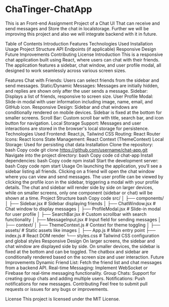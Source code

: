 # ChaTinger-ChatApp
This is an Front-end Assignment Project of a Chat UI That can receive and send messages and Store the chat in localstorage. Further we will be improving this project and also we will integrate backend with it in future. 

Table of Contents
Introduction
Features
Technologies Used
Installation
Usage
Project Structure
API Endpoints (if applicable)
Responsive Design
Future Improvements
Contributing
License
Introduction
This is a responsive chat application built using React, where users can chat with their friends. The application features a sidebar, chat window, and user profile modal, all designed to work seamlessly across various screen sizes.

Features
Chat with Friends: Users can select friends from the sidebar and send messages.
Static/Dynamic Messages: Messages are initially hidden, and replies are shown only after the user sends a message.
Sidebar: Displays a list of friends, responsive to screen size.
User Profile Modal: Slide-in modal with user information including image, name, email, and GitHub icon.
Responsive Design: Sidebar and chat windows are conditionally rendered on mobile devices. Sidebar is fixed at the bottom for smaller screens.
Scroll Bar: Custom scroll bar with title, search bar, and icon button for navigation.
Local Storage Support: Messages and user interactions are stored in the browser's local storage for persistence.
Technologies Used
Frontend: React.js, Tailwind CSS
Routing: React Router
Icons: React Icons
State Management: React Context (ThemeContext)
Local Storage: Used for persisting chat data
Installation
Clone the repository:
bash
Copy code
git clone https://github.com/username/chat-app.git
Navigate into the project directory:
bash
Copy code
cd chat-app
Install dependencies:
bash
Copy code
npm install
Start the development server:
bash
Copy code
npm start
Usage
On launching the application, you’ll see a sidebar listing all friends.
Clicking on a friend will open the chat window where you can view and send messages.
The user profile can be viewed by clicking the profile icon in the sidebar, triggering a modal with your profile details.
The chat and sidebar will render side by side on larger devices, while on smaller screens, only one component (sidebar or chat) will be shown at a time.
Project Structure
bash
Copy code
src/
│
├── components/
│   ├── Sidebar.jsx        # Sidebar displaying friends
│   ├── ChatWindow.jsx     # Chat window to display messages
│   ├── ProfileModal.jsx   # Slide-in modal for user profile
│   ├── SearchBar.jsx      # Custom scrollbar with search functionality
│   ├── MessageInput.jsx   # Input field for sending messages
│
├── context/
│   ├── ThemeContext.js    # Context for theme toggling
│
├── assets/                # Static assets like images
│
├── App.js                 # Main entry point
├── index.js               # React DOM render
└── styles.css             # Tailwind CSS configuration and global styles
Responsive Design
On larger screens, the sidebar and chat window are displayed side by side.
On smaller devices, the sidebar is fixed at the bottom and can be toggled.
The chatbox and sidebar are conditionally rendered based on the screen size and user interaction.
Future Improvements
Dynamic Friend List: Fetch the friend list and chat messages from a backend API.
Real-time Messaging: Implement WebSocket or Firebase for real-time messaging functionality.
Group Chats: Support for creating group chats and adding multiple users.
Notifications: Push notifications for new messages.
Contributing
Feel free to submit pull requests or issues for any bugs or improvements.

License
This project is licensed under the MIT License.
